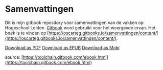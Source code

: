 # Samenvattingen

Dit is mijn gitbook repository voor samenvattingen van de vakken op Hogeschool Leiden. [Gitbook](https://gitbook.com) word gebruikt voor het weergeven ervan. Het boek is te vinden op [https://oscarteg.gitbooks.io/samenvattingen/content/](https://oscarteg.gitbooks.io/samenvattingen/content/). 


[Download as PDF](https://www.gitbook.com/download/pdf/book/oscarteg/samenvattingen)
[Download as EPUB](https://www.gitbook.com/download/epub/book/oscarteg/samenvattingen)
[Download as Mobi](https://www.gitbook.com/download/mobi/book/oscarteg/samenvattingen)

source: [https://toolchain.gitbook.com/ebook.html](https://toolchain.gitbook.com/ebook.html)
